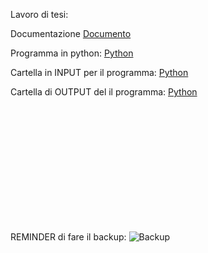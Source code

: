 Lavoro di tesi:

Documentazione
[Documento](TEST.MD)

Programma in python:
[Python](prova.py)

Cartella in INPUT per il programma:
[Python](/INPUT)


Cartella di OUTPUT del il programma:
[Python](OUTPUT/)

<br><br><br><br><br><br><br><br><br><br><br>

REMINDER di fare il backup:
![Backup](20231008_130333.jpg)
